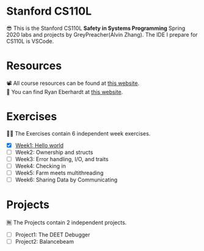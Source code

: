 # Stanford CS110L
😎 This is the Stanford CS110L **Safety in Systems Programming** Spring 2020 labs and projects by GreyPreacher(Alvin Zhang). The IDE I prepare for CS110L is VSCode.

# Resources
📽 All course resources can be found at [this website](https://reberhardt.com/cs110l/spring-2020/).  
📄 You can find Ryan Eberhardt at [this website](https://reberhardt.com/).

# Exercises
🐱‍👓 The Exercises contain 6 independent week exercises.

- [x] [Week1: Hello world](https://github.com/GreyPreacher/Stanford-CS110L/tree/main/week1)
- [ ] Week2: Ownership and structs
- [ ] Week3: Error handling, I/O, and traits
- [ ] Week4: Checking in
- [ ] Week5: Farm meets multithreading
- [ ] Week6: Sharing Data by Communicating

# Projects
🈚 The Projects contain 2 independent projects.
- [ ] Project1: The DEET Debugger
- [ ] Project2: Balancebeam
